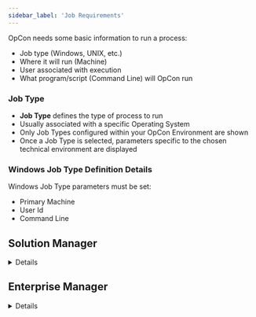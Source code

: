 ```yaml
---
sidebar_label: 'Job Requirements'
---
```


OpCon needs some basic information to run a process:

* Job type (Windows, UNIX, etc.)
* Where it will run (Machine)
* User associated with execution
* What program/script (Command Line) will OpCon run


### Job Type

* **Job Type** defines the type of process to run
* Usually associated with a specific Operating System
* Only Job Types configured within your OpCon Environment are shown
* Once a Job Type is selected, parameters specific to the chosen technical environment are displayed

### Windows Job Type Definition Details

Windows Job Type parameters must be set:

* Primary Machine
* User Id
* Command Line

## Solution Manager

<details>

### Job Details - Solution Manager

| Job Type Definition Details - Solution Manager         |
|--------------------------------------------------------|
| ![](../static/imgbasic/sm-job-type-details.png)                 |

</details>

## Enterprise Manager

<details>

### Job Type - Enterprise Manager

| Job Type - Enterprise Manager         |
|---------------------------------------|
| ![](../static/imgbasic/Picture15.png) |

### Job Details - Enterprise Manager

| Job Type Definition Details - Enterprise Manager       |
|--------------------------------------------------------|
| ![](../static/imgbasic/Picture16.png)                           |

</details>